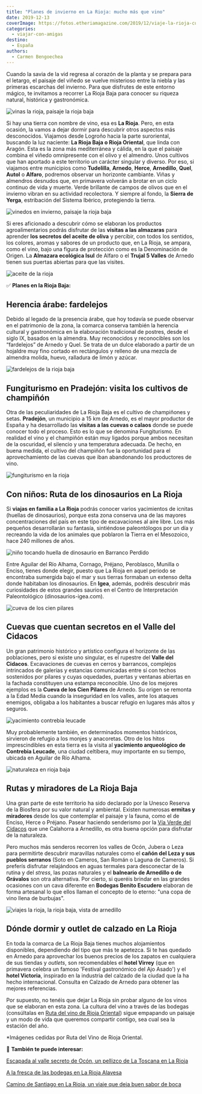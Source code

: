 ```yaml
---
title: "Planes de invierno en La Rioja: mucho más que vino"
date: 2019-12-13
coverImage: https://fotos.etheriamagazine.com/2019/12/viaje-la-rioja-cueva-cien-pilares-arnedo.jpg
categories: 
  - viajar-con-amigas
destino: 
  - España
authors: 
  - Carmen Bengoechea
---
```


Cuando la savia de la vid regresa al corazón de la planta y se prepara para el letargo, 
el paisaje del viñedo se vuelve misterioso entre la niebla y las primeras escarchas del 
invierno. Para que disfrutes de este entorno mágico, te invitamos a recorrer La Rioja 
Baja para conocer su riqueza natural, histórica y gastronómica. 

![vinas la rioja, paisaje la rioja baja](https://fotos.etheriamagazine.com/2019/12/paisaje-la-rioja-baja.jpg "Paisaje de viñedos en La Rioja. ©RVRO")

Si hay una tierra con nombre de vino, esa es **La Rioja**. Pero, en esta ocasión, la 
vamos a dejar dormir para descubrir otros aspectos más desconocidos. Viajamos desde 
Logroño hacia la parte suroriental, buscando la luz naciente: **La Rioja Baja o Rioja 
Oriental**, que linda con Aragón. Esta es la zona más mediterránea y cálida, en la que 
el paisaje combina el viñedo omnipresente con el olivo y el almendro. Unos cultivos que 
han aportado a este territorio un carácter singular y diverso. Por eso, si viajamos 
entre municipios como **Tudelilla**, **Arnedo**, **Herce**, **Arnedillo**, **Quel**, 
**Autol** o **Alfaro**, podremos observar un horizonte cambiante. Viñas y almendros 
desnudos que, en primavera volverán a brotar en un ciclo continuo de vida y muerte. 
Verde brillante de campos de olivos que en el invierno vibran en su actividad 
recolectora. Y siempre al fondo, la **Sierra de Yerga**, estribación del Sistema 
Ibérico, protegiendo la tierra. 

![vinedos en invierno, paisaje la rioja baja](https://fotos.etheriamagazine.com/2019/12/vinos-la-rioja-herce-prejano.jpg "Viñedos en invierno. ©RVRO")

Si eres aficionado a descubrir cómo se elaboran los productos agroalimentarios podrás 
disfrutar de las **visitas a las almazaras** para aprender **los secretos del aceite de 
oliva** y percibir, con todos los sentidos, los colores, aromas y sabores de un producto 
que, en La Rioja, se ampara, como el vino, bajo una figura de protección como es la 
Denominación de Origen. La **Almazara ecológica Isul** de Alfaro o el **Trujal 5 
Valles** de Arnedo tienen sus puertas abiertas para que las visites. 

![aceite de la rioja](https://fotos.etheriamagazine.com/2019/12/aceite-la-rioja.jpg "La Rioja también es tierra de aceites. ©RVRO")

✅ **Planes en la Rioja Baja:** 

## Herencia árabe: fardelejos

Debido al legado de la presencia árabe, que hoy todavía se puede observar en el 
patrimonio de la zona, la comarca conserva también la herencia cultural y gastronómica 
en la elaboración tradicional de postres, desde el siglo IX, basados en la almendra. Muy 
reconocidos y reconocibles son los “fardelejos” de Arnedo y Quel. Se trata de un dulce 
elaborado a partir de un hojaldre muy fino cortado en rectángulos y relleno de una 
mezcla de almendra molida, huevo, ralladura de limón y azúcar. 

![fardelejos de la rioja baja](https://fotos.etheriamagazine.com/2019/12/fardelejos-la-rioja.jpg "¿Un recuerdo gastronómico? Los fardelejos. ©RVRO")

## Fungiturismo en Pradejón: visita los cultivos de champiñón

Otra de las peculiaridades de La Rioja Baja es el cultivo de champiñones y setas. 
**Pradejón**, un municipio a 15 km de Arnedo, es el mayor productor de España y ha 
desarrollado las **visitas a las cuevas o calaos** donde se puede conocer todo el 
proceso. Esto es lo que se denomina Fungiturismo. En realidad el vino y el champiñón 
están muy ligados porque ambos necesitan de la oscuridad, el silencio y una temperatura 
adecuada. De hecho, en buena medida, el cultivo del champiñón fue la oportunidad para el 
aprovechamiento de las cuevas que iban abandonando los productores de vino. 

![fungiturismo en la rioja](https://fotos.etheriamagazine.com/2019/12/la-rioja-coger-setas-en-familia.jpg "El Fungiturismo también es cosa de niños. ©RVRO")

## Con niños: Ruta de los dinosaurios en La Rioja

Si **viajas en familia a La Rioja** podrás conocer varios yacimientos de icnitas 
(huellas de dinosaurios), porque esta zona conserva una de las mayores concentraciones 
del país en este tipo de excavaciones al aire libre. Los más pequeños desarrollarán su 
fantasía, sintiéndose paleontólogos por un día y recreando la vida de los animales que 
poblaron la Tierra en el Mesozoico, hace 240 millones de años. 

![niño tocando huella de dinosaurio en Barranco Perdido](https://fotos.etheriamagazine.com/2019/12/Barranco-Perdido-dinosaurios.jpg "Icnita en Barranco Perdido. © La Rioja Turismo")

Entre Aguilar del Río Alhama, Cornago, Préjano, Peroblasco, Munilla o Enciso, tienes 
donde elegir, puesto que La Rioja en aquel periodo se encontraba sumergida bajo el mar y 
sus tierras formaban un extenso delta donde habitaban los dinosaurios. En **Igea**, 
además, podréis descubrir más curiosidades de estos grandes saurios en el Centro de 
Interpretación Paleontológico (dinosaurios-igea.com). 

![cueva de los cien pilares](https://fotos.etheriamagazine.com/2019/12/viaje-la-rioja-cueva-cien-pilares-arnedo.jpg "Cueva de los Cien Pilares. ©RVRO")

## Cuevas que cuentan secretos en el Valle del Cidacos

Un gran patrimonio histórico y artístico configura el horizonte de las poblaciones, pero 
si existe uno singular, es el rupestre del **Valle del Cidacos**. Excavaciones de cuevas 
en cerros y barrancos, complejos intrincados de galerías y estancias comunicadas entre 
sí con techos sostenidos por pilares y cuyas oquedades, puertas y ventanas abiertas en 
la fachada constituyen una estampa reconocible. Uno de los mejores ejemplos es la 
**Cueva de los Cien Pilares** de Arnedo. Su origen se remonta a la Edad Media cuando la 
inseguridad en los valles, ante los ataques enemigos, obligaba a los habitantes a buscar 
refugio en lugares más altos y seguros. 

![yacimiento contrebia leucade](https://fotos.etheriamagazine.com/2019/12/viaje-la-rioja-contrebia-leucade.jpg "Yacimiento de Contrebia Leucade. ©RVRO")

Muy probablemente también, en determinados momentos históricos, sirvieron de refugio a 
los monjes y anacoretas. Otro de los hitos imprescindibles en esta tierra es la visita 
al **yacimiento arqueológico de Contrebia Leucade**, una ciudad celtíbera, muy 
importante en su tiempo, ubicada en Aguilar de Río Alhama. 

![naturaleza en rioja baja](https://fotos.etheriamagazine.com/2019/12/viaje-la-rioja-panoramica-naturaleza.jpg "Panorámica de La Rioja Baja. ©RVRO")

## Rutas y miradores de La Rioja Baja

Una gran parte de este territorio ha sido declarado por la Unesco Reserva de la Biosfera 
por su valor natural y ambiental. Existen numerosas **ermitas y miradores** desde los 
que contemplar el paisaje y la fauna, como el de Enciso, Herce o Préjano. Pasear 
haciendo senderismo por la [Vía Verde del 
Cidacos](https://rutadelvinoriojaoriental.com/recursos/via-verde-cidacos/) que une 
Calahorra a Arnedillo, es otra buena opción para disfrutar de la naturaleza. 

Pero muchos más senderos recorren los valles de Ocón, Jubera o Leza para permitirte 
descubrir maravillas naturales como el **cañón del Leza y sus pueblos serranos** (Soto 
en Cameros, San Román o Laguna de Cameros). Si preferís disfrutar relajándoos en aguas 
termales para desconectar de la rutina y del _stress_, las pozas naturales y el 
**balneario de Arnedillo o de Grávalos** son otra alternativa. Por cierto, si queréis 
brindar en las grandes ocasiones con un cava diferente en **Bodegas Benito Escudero** 
elaboran de forma artesanal lo que ellos llaman el concepto de lo eterno: "una copa de 
vino llena de burbujas". 

![viajes la rioja, la rioja baja, vista de arnedillo](https://fotos.etheriamagazine.com/2019/12/viaje-la-rioja-arnedillo.jpg "Arnedillo. ©RVRO")

## Dónde dormir y outlet de calzado en La Rioja

En toda la comarca de La Rioja Baja tienes muchos alojamientos disponibles, dependiendo 
del tipo que más te apetezca. Si te has quedado en Arnedo para aprovechar los buenos 
precios de los zapatos en cualquiera de sus tiendas y _outlets_, son recomendables el 
**hotel Virrey** (que en primavera celebra un famoso 'Festival gastronómico del Ajo 
Asado') y el **hotel Victoria**, inspirado en la industria del calzado de la ciudad que 
la ha hecho internacional. Consulta en Calzado de Arnedo para obtener las mejores 
referencias. 

Por supuesto, no tenéis que dejar La Rioja sin probar alguno de los vinos que se 
elaboran en esta zona. La cultura del vino a través de las bodegas (consúltalas en [Ruta 
del vino de Rioja Oriental](https://rutadelvinoriojaoriental.com/bodegas/)) sigue 
empapando un paisaje y un modo de vida que queremos compartir contigo, sea cual sea la 
estación del año. 

\*Imágenes cedidas por Ruta del Vino de Rioja Oriental. 

📌 **También te puede interesar:** 

[Escapada al valle secreto de Ocón, un pellizco de La Toscana en La 
Rioja](https://etheriamagazine.com/2020/10/26/viaje-la-rioja-vendimia-valle-de-ocon/) 

[A la fresca de las bodegas en La Rioja 
Alavesa](https://etheriamagazine.com/2019/07/25/viaje-amigas-bodegas-rioja-alavesa/) 

[Camino de Santiago en La Rioja, un viaje que deja buen sabor de 
boca](https://etheriamagazine.com/2019/05/01/etapas-que-ver-camino-de-santiago-en-la-rioja/)
